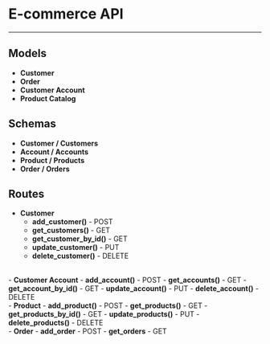 <h1>E-commerce API</h1>
<hr>

<h2>Models</h2>

- <b>Customer</b>
- <b>Order</b>
- <b>Customer Account</b> 
- <b>Product Catalog</b>

<h2>Schemas</h2>

- <b>Customer / Customers</b>
- <b>Account / Accounts</b>
- <b>Product / Products</b>
- <b>Order / Orders</b>

<h2>Routes</h2>

- <b>Customer</b>
  - <b>add_customer()</b> - POST
  - <b>get_customers()</b> - GET
  - <b>get_customer_by_id()</b> - GET
  - <b>update_customer()</b> - PUT
  - <b>delete_customer()</b> - DELETE
<br>
- <b>Customer Account</b>
  - <b>add_account()</b> - POST
  - <b>get_accounts()</b> - GET
  - <b>get_account_by_id()</b> - GET
  - <b>update_account()</b> - PUT
  - <b>delete_account()</b> - DELETE
<br>
- <b>Product</b>
  - <b>add_product()</b> - POST
  - <b>get_products()</b> - GET
  - <b>get_products_by_id()</b> - GET
  - <b>update_products()</b> - PUT
  - <b>delete_products()</b> - DELETE
<br>
- <b>Order</b>
  - <b>add_order</b> - POST
  - <b>get_orders</b> - GET